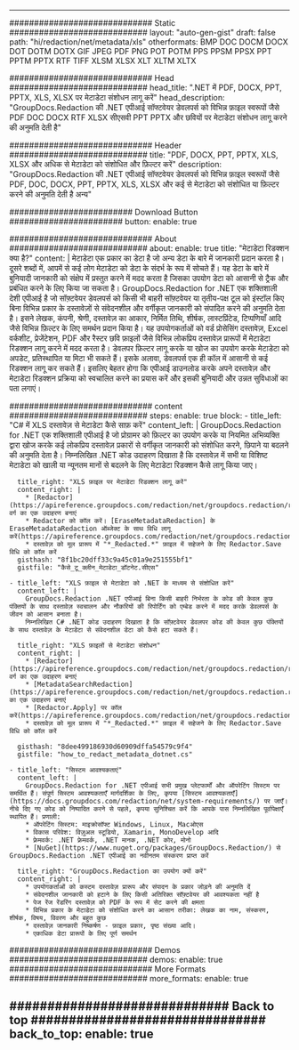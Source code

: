 
---
############################# Static ############################
layout: "auto-gen-gist" 
draft: false
path: "hi/redaction/net/metadata/xls"
otherformats: BMP DOC DOCM DOCX DOT DOTM DOTX GIF JPEG PDF PNG POT POTM PPS PPSM PPSX PPT PPTM PPTX RTF TIFF XLSM XLSX XLT XLTM XLTX  

############################# Head ############################
head_title: ".NET में PDF, DOCX, PPT, PPTX, XLS, XLSX पर मेटाडेटा संशोधन लागू करें"
head_description: "GroupDocs.Redaction की .NET एपीआई सॉफ्टवेयर डेवलपर्स को विभिन्न फ़ाइल स्वरूपों जैसे PDF DOC DOCX RTF XLSX सीएसवी PPT PPTX और छवियों पर मेटाडेटा संशोधन लागू करने की अनुमति देती है"

############################# Header ############################
title: "PDF, DOCX, PPT, PPTX, XLS, XLSX और अधिक से मेटाडेटा को संशोधित और फ़िल्टर करें"
description: "GroupDocs.Redaction की .NET एपीआई सॉफ्टवेयर डेवलपर्स को विभिन्न फ़ाइल स्वरूपों जैसे PDF, DOC, DOCX, PPT, PPTX, XLS, XLSX और कई से मेटाडेटा को संशोधित या फ़िल्टर करने की अनुमति देती है अन्य"

######################### Download Button #######################
button:
    enable: true

############################# About ############################
about:
    enable: true
    title: "मेटाडेटा रिडक्शन क्या है?"
    content: |
        मेटाडेटा एक प्रकार का डेटा है जो अन्य डेटा के बारे में जानकारी प्रदान करता है। दूसरे शब्दों में, आपमें से कई लोग मेटाडेटा को डेटा के संदर्भ के रूप में सोचते हैं। यह डेटा के बारे में बुनियादी जानकारी को संक्षेप में प्रस्तुत करने में मदद करता है जिसका उपयोग डेटा को आसानी से ट्रैक और प्रबंधित करने के लिए किया जा सकता है। GroupDocs.Redaction for .NET एक शक्तिशाली देशी एपीआई है जो सॉफ़्टवेयर डेवलपर्स को किसी भी बाहरी सॉफ़्टवेयर या तृतीय-पक्ष टूल को इंस्टॉल किए बिना विभिन्न प्रकार के दस्तावेज़ों से संवेदनशील और वर्गीकृत जानकारी को संपादित करने की अनुमति देता है। इसने लेखक, कंपनी, श्रेणी, दस्तावेज़ का आकार, निर्मित तिथि, शीर्षक, लास्टप्रिंटेड, टिप्पणियाँ आदि जैसे विभिन्न फ़िल्टर के लिए समर्थन प्रदान किया है। यह उपयोगकर्ताओं को वर्ड प्रोसेसिंग दस्तावेज़, Excel वर्कशीट, प्रेजेंटेशन, PDF और रैस्टर छवि फ़ाइलों जैसे विभिन्न लोकप्रिय दस्तावेज़ प्रारूपों में मेटाडेटा रिडक्शन लागू करने में मदद करता है। डेवलपर फ़िल्टर लागू करके या खोज का उपयोग करके मेटाडेटा को अपडेट, प्रतिस्थापित या मिटा भी सकते हैं। इसके अलावा, डेवलपर्स एक ही कॉल में आसानी से कई रिडक्शन लागू कर सकते हैं। इसलिए बेहतर होगा कि एपीआई डाउनलोड करके अपने दस्तावेज़ और मेटाडेटा रिडक्शन प्रक्रिया को स्वचालित करने का प्रयास करें और इसकी बुनियादी और उन्नत सुविधाओं का पता लगाएं।

############################# content ############################
steps:
    enable: true
    block:
    - title_left: "C# में XLS दस्तावेज़ से मेटाडेटा कैसे साफ़ करें"
      content_left: |
        GroupDocs.Redaction for .NET एक शक्तिशाली एपीआई है जो प्रोग्रामर को फ़िल्टर का उपयोग करके या नियमित अभिव्यक्ति द्वारा खोज करके कई लोकप्रिय दस्तावेज़ प्रकारों से वर्गीकृत जानकारी को संशोधित करने, छिपाने या बदलने की अनुमति देता है।
        निम्नलिखित .NET कोड उदाहरण दिखाता है कि दस्तावेज़ में सभी या विशिष्ट मेटाडेटा को खाली या न्यूनतम मानों से बदलने के लिए मेटाडेटा रिडक्शन कैसे लागू किया जाए।

      title_right: "XLS फ़ाइल पर मेटाडेटा रिडक्शन लागू करें"
      content_right: |
        * [Redactor](https://apireference.groupdocs.com/redaction/net/groupdocs.redaction/redactor) वर्ग का एक उदाहरण बनाएं
        * Redactor को कॉल करें। [EraseMetadataRedaction] के EraseMetadataRedaction ऑब्जेक्ट के साथ विधि लागू करें(https://apireference.groupdocs.com/redaction/net/groupdocs.redaction.redactions/erasemetadataredaction)
        * दस्तावेज़ को मूल प्रारूप में "*_Redacted.*" फ़ाइल में सहेजने के लिए Redactor.Save विधि को कॉल करें        
      gisthash: "8f1bc20dff33c9a45c01a9e251555bf1"
      gistfile: "कैसे_टू_क्लीन_मेटाडेटा_डॉटनेट.सीएस"

    - title_left: "XLS फ़ाइल से मेटाडेटा को .NET के माध्यम से संशोधित करें"
      content_left: |
        GroupDocs.Redaction .NET एपीआई बिना किसी बाहरी निर्भरता के कोड की केवल कुछ पंक्तियों के साथ दस्तावेज़ स्वचालन और नौकरियों की रिपोर्टिंग को एम्बेड करने में मदद करके डेवलपर्स के जीवन को आसान बनाता है।
        निम्नलिखित C# .NET कोड उदाहरण दिखाता है कि सॉफ़्टवेयर डेवलपर कोड की केवल कुछ पंक्तियों के साथ दस्तावेज़ के मेटाडेटा से संवेदनशील डेटा को कैसे हटा सकते हैं।
        
      title_right: "XLS फ़ाइलों से मेटाडेटा संशोधन"
      content_right: |
        * [Redactor](https://apireference.groupdocs.com/redaction/net/groupdocs.redaction/redactor) वर्ग का एक उदाहरण बनाएं
        * [MetadataSearchRedaction](https://apireference.groupdocs.com/redaction/net/groupdocs.redaction.redactions/metadatasearchredaction) का एक उदाहरण बनाएं
        * [Redactor.Apply] पर कॉल करें(https://apireference.groupdocs.com/redaction/net/groupdocs.redaction/redactor/methods/apply/index) 
        * दस्तावेज़ को मूल प्रारूप में "*_Redacted.*" फ़ाइल में सहेजने के लिए Redactor.Save विधि को कॉल करें
        
      gisthash: "8dee499186930d60909dffa54579c9f4"
      gistfile: "how_to_redact_metadata_dotnet.cs"

    - title_left: "सिस्टम आवश्यकताएं"
      content_left: |
        GroupDocs.Redaction for .NET एपीआई सभी प्रमुख प्लेटफार्मों और ऑपरेटिंग सिस्टम पर समर्थित हैं। संपूर्ण सिस्टम आवश्यकताएँ मार्गदर्शिका के लिए, कृपया [सिस्टम आवश्यकताएँ](https://docs.groupdocs.com/redaction/net/system-requirements/) पर जाएँ। नीचे दिए गए कोड को निष्पादित करने से पहले, कृपया सुनिश्चित करें कि आपके पास निम्नलिखित पूर्वापेक्षाएँ स्थापित हैं। प्रणाली:
        * ऑपरेटिंग सिस्टम: माइक्रोसॉफ्ट Windows, Linux, Macओएस
        * विकास परिवेश: विज़ुअल स्टूडियो, Xamarin, MonoDevelop आदि
        * फ़्रेमवर्क: .NET फ़्रेमवर्क, .NET मानक, .NET कोर, मोनो
        * [NuGet](https://www.nuget.org/packages/GroupDocs.Redaction/) से GroupDocs.Redaction .NET एपीआई का नवीनतम संस्करण प्राप्त करें
        
      title_right: "GroupDocs.Redaction का उपयोग क्यों करें"
      content_right: |
        * उपयोगकर्ताओं को कस्टम दस्तावेज़ प्रारूप और संपादन के प्रकार जोड़ने की अनुमति दें
        * संवेदनशील जानकारी को हटाने के लिए किसी अतिरिक्त सॉफ़्टवेयर की आवश्यकता नहीं है
        * पेज रेंज रेंडरिंग दस्तावेज़ को PDF के रूप में सेट करने की क्षमता
        * विभिन्न प्रकार के मेटाडेटा को संशोधित करने का आसान तरीका: लेखक का नाम, संस्करण, शीर्षक, विषय, विवरण और बहुत कुछ
        * दस्तावेज़ जानकारी निष्कर्षण - फ़ाइल प्रकार, पृष्ठ संख्या आदि।
        * एकाधिक डेटा प्रारूपों के लिए पूर्ण समर्थन

############################# Demos ############################
demos:
    enable: true
############################# More Formats ############################
more_formats:
    enable: true

############################# Back to top ###############################
back_to_top:
    enable: true
---